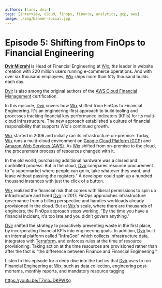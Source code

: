 ```yaml
---
authors: [lars, dvir]
tags: [interview, cloud, finops, finance, analytics, gcp, aws]
image: ./img/banner-social.jpg
---
```


# Episode 5: Shifting from FinOps to Financial Engineering

[**Dvir Mizrahi**](https://linkedin.com/in/dvir-mizrahi) is Head of Financial Engineering at [Wix](https://wix.com), _the_ leader in website creation with 220 million users running e-commerce operations. And with over six thousand employees, [Wix](https://wix.com) ships more than fifty thousand builds each day.

[Dvir](https://linkedin.com/in/dvir-mizrahi) is also among the original authors of the [AWS Cloud Financial Management](https://aws.amazon.com/blogs/training-and-certification/tag/aws-cloud-financial-management) certification.

In this episode, [Dvir](https://linkedin.com/in/dvir-mizrahi) covers how [Wix](https://wix.com) shifted from FinOps to Financial Engineering. It's an engineering-first approach to build tooling and processes tracking financial key performance indicators (KPIs) for its multi-cloud infrastructure. The new approach established a culture of financial responsibility that supports Wix's continued growth.

[Wix](https://wix.com) started in 2006 and initially ran its infrastructure on-premise. Today, [Wix](https://wix.com) runs a multi-cloud environment on [Google Cloud Platform (GCP)](https://cloud.google.com) and [Amazon Web Services (AWS)](https://aws.amazon.com). As [Wix](https://wix.com) shifted from on-premise to the cloud, the procurement process of resources changed with it.

In the old world, purchasing additional hardware was a closed and controlled process. But in the cloud, [Dvir](https://linkedin.com/in/dvir-mizrahi) compares resource procurement to "a supermarket where people can go in, take whatever they want, and leave without passing the registers." A developer could spin up a hundred thousand instances with just the click of a button.

[Wix](https://wix.com) realized the financial risk that comes with liberal permissions to spin up infrastructure and hired [Dvir](https://linkedin.com/in/dvir-mizrahi) in 2017. FinOps approaches infrastructure governance from a billing perspective and handles workloads already provisioned in the cloud. But at [Wix](https://wix.com)'s scale, where there are thousands of engineers, the FinOps approach stops working. "By the time you have a financial incident, it's too late and you didn't govern anything."

[Dvir](https://linkedin.com/in/dvir-mizrahi) shifted the strategy to proactively preventing waste in the first place, by incorporating financial <abbr title="key performance indicator">KPI</abbr>s into engineering goals. In addition, [Dvir](https://linkedin.com/in/dvir-mizrahi) built an internal platform called "InfraGod" which collects infrastructure data, integrates with [Terraform](https://terraform.io), and enforces rules at the time of resource provisioning. Taking action at the time resources are provisioned rather than after the fact is "the difference between Finance and Financial Engineering."

Listen to this episode for a deep dive into the tactics that [Dvir](https://linkedin.com/in/dvir-mizrahi) uses to run Financial Engineering at [Wix](https://wix.com), such as data collection, engineering post-mortems, monthly reports, and mandatory resource tagging.

https://youtu.be/TZmbJDKPWXg
